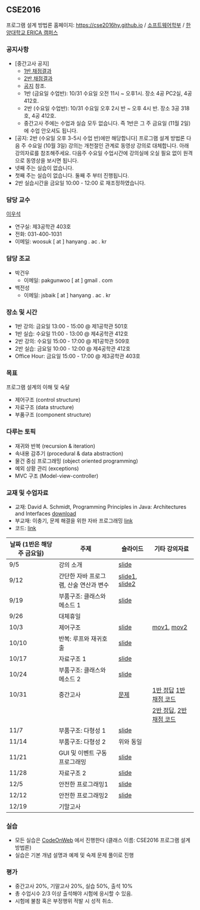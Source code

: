 ## CSE2016

프로그램 설계 방법론 홈페이지: https://cse2016hy.github.io / [소프트웨어학부](http://sw.hanyang.ac.kr) / [한양대학교 ERICA 캠퍼스](http://hanyang.ac.kr)

### 공지사항
- [중간고사 공지]
	* [1반 채점결과](https://docs.google.com/spreadsheets/d/1q3kq3K5hFPzoz07JHk581LP09w4MKbbQfD4kAYQ2r1o/edit?usp=sharing)
	* [2반 채점결과](https://docs.google.com/spreadsheets/d/1sHfSrH0SBPY7F7IYSLCEmEAnv5KKugu0ANE7guaqRYg/edit?usp=sharing)
	* [공지](https://docs.google.com/document/d/1LSLl8nLiE8CDvxM6PSUYQ5HzlCZv9BlsdHun2aA1Z64/edit?usp=sharing) 참조.
	* 1반 (금요일 수업반): 10/31 수요일 오전 11시 ~ 오후1시. 장소 4공 PC2실, 4공 412호.
	* 2반 (수요일 수업반): 10/31 수요일 오후 2시 반 ~ 오후 4시 반. 장소 3공 318호, 4공 412호. 
	* 중간고사 주에는 수업과 실습 모두 없습니다. 즉 1반은 그 주 금요일 (11월 2일)에 수업 안오셔도 됩니다. 
- [공지: 2반 (수요일 오후 3-5시 수업 반)에만 해당합니다] 프로그램 설계 방법론 다음  주 수요일 (10월 3일) 강의는 개천절인 관계로 동영상 강의로 대체합니다. 아래 강의자료를 참조해주세요. 다음주 수요일 수업시간에 강의실에 오실 필요 없이 원격으로 동영상을 보시면 됩니다.
- 넷째 주는 실습이 없습니다.
- 첫째 주는 실습이 없습니다. 둘째 주 부터 진행됩니다.
- 2반 실습시간을 금요일 10:00 - 12:00 로 재조정하였습니다.

### 담당 교수 
[이우석](http://ropas.snu.ac.kr/~wslee)
- 연구실: 제3공학관 403호
- 전화: 031-400-1031
- 이메일: woosuk [ at ] hanyang . ac . kr 

### 담당 조교
- 박건우
    * 이메일: pakgunwoo [ at ] gmail . com
- 백전성
    * 이메일: jsbaik [ at ] hanyang . ac . kr  

### 장소 및 시간
- 1반 강의: 금요일 13:00 - 15:00 @ 제1공학관 501호
- 1반 실습: 수요일 11:00 - 13:00 @ 제4공학관 412호
- 2반 강의: 수요일 15:00 - 17:00 @ 제1공학관 509호
- 2반 실습: 금요일 10:00 - 12:00 @ 제4공학관 412호 
- Office Hour: 금요일 15:00 - 17:00 @ 제3공학관 403호 

### 목표
프로그램 설계의 이해 및 숙달
   - 제어구조 (control structure)
   - 자료구조 (data structure)
   - 부품구조 (component structure) 

### 다루는 토픽
- 재귀와 반복 (recursion & iteration)
- 속내용 감추기 (procedural & data abstraction)
- 물건 중심 프로그래밍 (object oriented programming)
- 예외 상황 관리 (exceptions)
- MVC 구조 (Model-view-controller) 

### 교재 및 수업자료 
- 교재: David A. Schmidt, Programming Principles in Java: Architectures and Interfaces [download](http://plasse.hanyang.ac.kr/class/cse216/2014/Notes/textbook.zip)
- 부교재: 이충기, 문제 해결을 위한 자바 프로그래밍 [link](https://kyobobook.co.kr/product/detailViewKor.laf?mallGb=KOR&ejkGb=KOR&barcode=9788970508979&orderClick=JAj)
- 코드: [link](https://github.com/cse2016hy/cse2016hy.github.io/tree/master/code/)

날짜 (1반은 해당 주 금요일) | 주제 | 슬라이드 | 기타 강의자료
-------------|-------------|-----------|---------
9/5 | 강의 소개 | [slide](slides/01-intro.pdf)|
9/12 | 간단한 자바 프로그램, 산술 연산과 변수 | [slide1](slides/02-simple.pdf), [slide2](slides/03-variable.pdf) |
9/19 | 부품구조: 클래스와 메소드 1 | [slide](slides/04-class.pdf) |
9/26 | 대체휴일 |  |
10/3 |  제어구조 | [slide](slides/05-control.pdf) | [mov1](https://youtu.be/THvJGm1_CBk), [mov2](https://youtu.be/BzBfJWMAn5M)
10/10 | 반복: 루프와 재귀호출 | [slide](slides/06-iteration.pdf) |
10/17 | 자료구조 1 | [slide](slides/07-array.pdf) |
10/24 | 부품구조: 클래스와 메소드 2 | [slide](slides/08-inheritance.pdf) |
10/31 | 중간고사 | [문제](https://docs.google.com/document/d/1bFQD4lfkCEASEsgUWYIF91zzZYG8lacpFyHbPsNgcP8/edit?usp=sharing)| [1반 정답](https://github.com/cse2016hy/cse2016hy.github.io/tree/master/code/midterm/class1/answers) [1반 채점 코드](https://github.com/cse2016hy/cse2016hy.github.io/tree/master/code/midterm/class1/tests) |
          |             |                 | [2반 정답](https://github.com/cse2016hy/cse2016hy.github.io/tree/master/code/midterm/class2/answers), [2반 채점 코드](https://github.com/cse2016hy/cse2016hy.github.io/tree/master/code/midterm/class2/tests) |
11/7 | 부품구조: 다형성 1 | [slide](slides/09-interface.pdf) |
11/14 | 부품구조: 다형성 2 | 위와 동일 |
11/21 | GUI 및 이벤트 구동 프로그래밍 | [slide](slides/10-GUI.pdf) |
11/28 | 자료구조 2 | [slide]() |
12/5 | 안전한 프로그래밍1 | [slide]() |
12/12 | 안전한 프로그래밍2 | [slide]() |
12/19 | 기말고사 |  |

### 실습 
- 모든 실습은  [CodeOnWeb](https://erica.codeonweb.com/) 에서 진행한다 (클래스 이름: CSE2016 프로그램 설계 방법론) 
- 실습은 기본 개념 설명과 예제 및 숙제 문제 풀이로 진행

### 평가
- 중간고사 20%, 기말고사 20%, 실습 50%, 출석 10%
- 총 수업시수 2/3 이상 출석해야 시험에 응시할 수 있음. 
- 시험에 불참 혹은 부정행위 적발 시 성적 취소.
